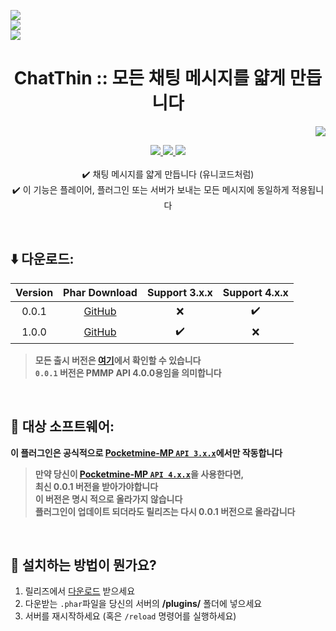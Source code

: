 <a align="center"><img src="https://i.ibb.co/YpK1m9p/Chat-Thin-logo.png"></a>  
<a align="center"><img src="https://i.ibb.co/b1HDfVC/Chat-Thin-test-before.png"></a>  
<a align="center"><img src="https://i.ibb.co/WgJLjbc/Chat-Thin-test-after.png"></a>  
<h1 align="center"> ChatThin :: 모든 채팅 메시지를 얇게 만듭니다 </h1>  
<p align="right">  
  <a href="./README_KOR.md">  
    <img src="https://img.shields.io/static/v1?label=read%20in&message=English&color=success">  
  </a>
</p>  
<p align="center">  
  <a href="https://poggit.pmmp.io/ci/Blugin/ChatThin-PMMP/ChatThin">  
    <img src="https://poggit.pmmp.io/ci.shield/Blugin/ChatThin-PMMP/ChatThin?style=flat-square">  
  </a>  
  <a href="https://github.com/Blugin/ChatThin-PMMP/releases">  
    <img src="https://img.shields.io/github/downloads/Blugin/ChatThin-PMMP/total.svg?style=flat-square">  
  </a>  
  </a>  
  <a href="https://github.com/Blugin/ChatThin-PMMP/blob/master/LICENSE">  
    <img src="https://img.shields.io/github/license/Blugin/ChatThin-PMMP.svg?style=flat-square">  
  </a>  
  <br>
  <br> ✔️ 채팅 메시지를 얇게 만듭니다 (유니코드처럼)
  <br> ✔️ 이 기능은 플레이어, 플러그인 또는 서버가 보내는 모든 메시지에 동일하게 적용됩니다
</p>  
  
<br>  
  
## ⬇️ 다운로드:  
  
| Version | Phar Download | Support 3.x.x | Support 4.x.x |
| :-----: | :-----------: | :-----------: | :-----------: |
| 0.0.1 | [GitHub](https://github.com/Blugin/ChatThin-PMMP/releases/download/0.0.1/ChatThin_v0.0.1.phar) | ❌ | ✔️ |
| 1.0.0 | [GitHub](https://github.com/Blugin/ChatThin-PMMP/releases/download/1.0.0/ChatThin_v1.0.0.phar) | ✔️ | ❌ |
  
> **모든 출시 버전은 [여기](https://github.com/Blugin/ChatThin-PMMP/releases)에서 확인할 수 있습니다**  
> **`0.0.1` 버전은 PMMP API 4.0.0용임을 의미합니다**  

<br>  
  
## 📁 대상 소프트웨어: 
**이 플러그인은 공식적으로 [Pocketmine-MP `API 3.x.x`](https://github.com/pmmp/PocketMine-MP/tree/stable)에서만 작동합니다**
> **만약 당신이 [**Pocketmine-MP** `API 4.x.x`](https://github.com/pmmp/PocketMine-MP/tree/master)을 사용한다면,**  
> **최신 0.0.1 버전을 받아가야합니다**  
> **이 버전은 명시 적으로 올라가지 않습니다**  
> **플러그인이 업데이트 되더라도 릴리즈는 다시 0.0.1 버전으로 올라갑니다**  
  
<br>  
  
## 🔧 설치하는 방법이 뭔가요?
1) 릴리즈에서 [다운로드](https://github.com/Blugin/libSubcommands-PMMP/releases) 받으세요  
2) 다운받는 `.phar`파일을 당신의 서버의 **/plugins/** 폴더에 넣으세요  
3) 서버를 재시작하세요 (혹은 `/reload` 명령어를 실행하세요)  
